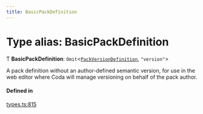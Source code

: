 ```yaml
---
title: BasicPackDefinition
---
```

# Type alias: BasicPackDefinition

Ƭ **BasicPackDefinition**: `Omit`<[`PackVersionDefinition`](../interfaces/PackVersionDefinition.md), ``"version"``\>

A pack definition without an author-defined semantic version, for use in the web
editor where Coda will manage versioning on behalf of the pack author.

#### Defined in

[types.ts:815](https://github.com/coda/packs-sdk/blob/main/types.ts#L815)
